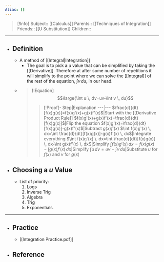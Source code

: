 ```yaml
---
Alias: []
---
```

> [!Info]
> Subject:: [[Calculus]]
> Parents:: [[Techniques of Integration]]
> Friends:: [[U Substitution]]
> Children:: 
---
- ## Definition
	- A method of [[Integral|Integration]]
		- The goal is to pick a $u$ value that can be simplified by taking the [[Derivative]]. Therefore at after some number of repetitions it will simplify to the point where we can solve the [[Integral]] of the rest of the equation, $\int v \, du$, in our head.
	- > [!Equation]
	  > $$\large{\int u \, dv=uv-\int v \, du}$$
	  > 
	  > > [!Proof]-
	  > > Step|Explanation
	  > > ---|---
	  > > $\frac{d}{dt}[f(x)g(x)]=f(x)g'(x)+g(x)f'(x)$|Start with the [[Derivative Product Rule]]
	  > > $f(x)g'(x)+g(x)f'(x)=\frac{d}{dt}[f(x)g(x)]$|Flip the equation
	  > > $f(x)g'(x)=\frac{d}{dt}[f(x)g(x)]-g(x)f'(x)$|Subtract $g(x)f'(x)$
	  > > $\int f(x)g'(x) \, dx=\int \frac{d}{dt}[f(x)g(x)]-g(x)f'(x) \, dx$|Integrate everything
	  > > $\int f(x)g'(x) \, dx=\int \frac{d}{dt}[f(x)g(x)] \, dx-\int g(x)f'(x) \, dx$|Simplify
	  > > $\int f(x)g'(x) \, dx=f(x)g(x)-\int g(x)f'(x) \, dx$|Simplify
	  > > $\int u \, dv=uv-\int v \, du$|Substitute $u$ for $f(x)$ and $v$ for $g(x)$
- ## Choosing a $u$ Value
	- List of priority:
		1. Logs
		2. Inverse Trig
		3. Algebra
		4. Trig
		5. Exponentials
---
- ## Practice
	- [[Integration Practice.pdf]]
- ## Reference